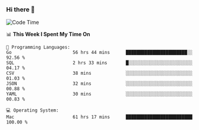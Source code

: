### Hi there 👋

<!--
**CrazyCollin/crazycollin** is a ✨ _special_ ✨ repository because its `README.md` (this file) appears on your GitHub profile.

Here are some ideas to get you started:

- 🔭 I’m currently working on ...
- 🌱 I’m currently learning ...
- 👯 I’m looking to collaborate on ...
- 🤔 I’m looking for help with ...
- 💬 Ask me about ...
- 📫 How to reach me: ...
- 😄 Pronouns: ...
- ⚡ Fun fact: ...
-->

<!--START_SECTION:waka-->
![Code Time](http://img.shields.io/badge/Code%20Time-3%2C075%20hrs%2050%20mins-blue)

📊 **This Week I Spent My Time On** 

```text
💬 Programming Languages: 
Go                       56 hrs 44 mins      ███████████████████████░░   92.56 % 
SQL                      2 hrs 33 mins       █░░░░░░░░░░░░░░░░░░░░░░░░   04.17 % 
CSV                      38 mins             ░░░░░░░░░░░░░░░░░░░░░░░░░   01.03 % 
JSON                     32 mins             ░░░░░░░░░░░░░░░░░░░░░░░░░   00.88 % 
YAML                     30 mins             ░░░░░░░░░░░░░░░░░░░░░░░░░   00.83 % 

💻 Operating System: 
Mac                      61 hrs 17 mins      █████████████████████████   100.00 % 
```


<!--END_SECTION:waka-->
